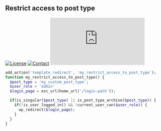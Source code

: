 ## Restrict access to post type
[![License](https://img.shields.io/github/license/dedewiweka/snippets?color=brightgreen)](https://github.com/dedewiweka/snippets/blob/main/LICENSE) [![Contact](https://img.shields.io/badge/contact-Dede%20Wiweka-orange)](https://dede.wiweka.com/development) ![File size](https://img.shields.io/github/size/dedewiweka/snippets/Users/restrict-access-to-post-type.md) 
```php
add_action('template_redirect', 'my_restrict_access_to_post_type');
function my_restrict_access_to_post_type() {
  $post_type = 'my_custom_post_type';
  $user_role = 'admin'
  $login_page = esc_url(home_url('/login-path'));

  if(is_singular($post_type) || is_post_type_archive($post_type)) {
    if(!is_user_logged_in() && !current_user_can($user_role)) {
      wp_redirect($login_page);
    }
  }
}
```